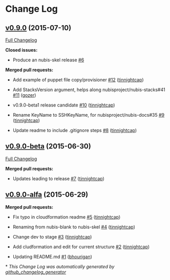 # Change Log

## [v0.9.0](https://github.com/nubisproject/nubis-skel/tree/v0.9.0) (2015-07-10)

[Full Changelog](https://github.com/nubisproject/nubis-skel/compare/v0.9.0-beta...v0.9.0)

**Closed issues:**

- Produce an nubis-skel release [\#6](https://github.com/Nubisproject/nubis-skel/issues/6)

**Merged pull requests:**

- Add example of puppet file copy/provisioner [\#12](https://github.com/Nubisproject/nubis-skel/pull/12) ([tinnightcap](https://github.com/tinnightcap))

- Add StacksVersion argument, helps along nubisproject/nubis-stacks\#41 [\#11](https://github.com/Nubisproject/nubis-skel/pull/11) ([gozer](https://github.com/gozer))

- v0.9.0-beta1 release candidate [\#10](https://github.com/Nubisproject/nubis-skel/pull/10) ([tinnightcap](https://github.com/tinnightcap))

- Rename KeyName to SSHKeyName, for nubisproject/nubis-docs\#35 [\#9](https://github.com/Nubisproject/nubis-skel/pull/9) ([tinnightcap](https://github.com/tinnightcap))

- Update readme to include .gitignore steps [\#8](https://github.com/Nubisproject/nubis-skel/pull/8) ([tinnightcap](https://github.com/tinnightcap))

## [v0.9.0-beta](https://github.com/nubisproject/nubis-skel/tree/v0.9.0-beta) (2015-06-30)

[Full Changelog](https://github.com/nubisproject/nubis-skel/compare/v0.9.0-alfa...v0.9.0-beta)

**Merged pull requests:**

- Updates leading to release [\#7](https://github.com/Nubisproject/nubis-skel/pull/7) ([tinnightcap](https://github.com/tinnightcap))

## [v0.9.0-alfa](https://github.com/nubisproject/nubis-skel/tree/v0.9.0-alfa) (2015-06-29)

**Merged pull requests:**

- Fix typo in cloudformation readme [\#5](https://github.com/Nubisproject/nubis-skel/pull/5) ([tinnightcap](https://github.com/tinnightcap))

- Renaming from nubis-blank to nubis-skel [\#4](https://github.com/Nubisproject/nubis-skel/pull/4) ([tinnightcap](https://github.com/tinnightcap))

- Change dev to stage [\#3](https://github.com/Nubisproject/nubis-skel/pull/3) ([tinnightcap](https://github.com/tinnightcap))

- Add cludformation and edit for current structure [\#2](https://github.com/Nubisproject/nubis-skel/pull/2) ([tinnightcap](https://github.com/tinnightcap))

- Updating README.md [\#1](https://github.com/Nubisproject/nubis-skel/pull/1) ([bhourigan](https://github.com/bhourigan))



\* *This Change Log was automatically generated by [github_changelog_generator](https://github.com/skywinder/Github-Changelog-Generator)*